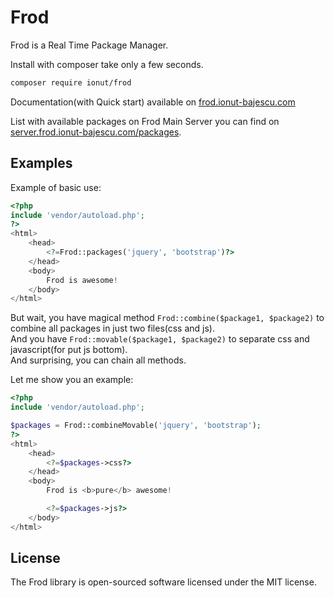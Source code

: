Frod
====================
Frod is a Real Time Package Manager.

Install with composer take only a few seconds.
```bash
composer require ionut/frod
```

Documentation(with Quick start) available on [frod.ionut-bajescu.com](http://frod.ionut-bajescu.com)

List with available packages on Frod Main Server you can find on  [server.frod.ionut-bajescu.com/packages](http://server.frod.ionut-bajescu.com/packages).

Examples
---

Example of basic use:
```php
<?php
include 'vendor/autoload.php';
?>
<html>
    <head>
        <?=Frod::packages('jquery', 'bootstrap')?>
    </head>
    <body>
        Frod is awesome!
    </body>
</html>
```

But wait, you have magical method `Frod::combine($package1, $package2)` to combine all packages in just two files(css and js). <br>
And you have `Frod::movable($package1, $package2)` to separate css and javascript(for put js bottom). <br>
And surprising, you can chain all methods.

Let me show you an example:
```php
<?php
include 'vendor/autoload.php';

$packages = Frod::combineMovable('jquery', 'bootstrap');
?>
<html>
    <head>
        <?=$packages->css?>
    </head>
    <body>
        Frod is <b>pure</b> awesome!

        <?=$packages->js?>
    </body>
</html>
```

License
---------------------

The Frod library is open-sourced software licensed under the MIT license.
